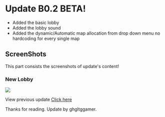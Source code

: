 # Update B0.2 BETA!
- Added the basic lobby
- Added the lobby sound
- Added the dynamic/Automatic map allocation from drop down menu no hardcoding for every single map

## ScreenShots
This part consists the screenshots of update's content!

### New Lobby
<img src="/img/lobby.png">

View previous update [Click here](b1.0.md)

Thanks for reading.
Update by ghgltggamer.